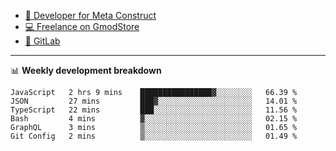 - [🎈 Developer for Meta Construct](https://metastruct.net)
- [💻 Freelance on GmodStore](https://www.gmodstore.com/users/Tenrys)
- [🦊 GitLab](https://gitlab.com/Tenrys)

---

📊 **Weekly development breakdown**
<!--START_SECTION:waka-->

```text
JavaScript   2 hrs 9 mins    ████████████████▓░░░░░░░░   66.39 %
JSON         27 mins         ███▓░░░░░░░░░░░░░░░░░░░░░   14.01 %
TypeScript   22 mins         ███░░░░░░░░░░░░░░░░░░░░░░   11.56 %
Bash         4 mins          ▓░░░░░░░░░░░░░░░░░░░░░░░░   02.15 %
GraphQL      3 mins          ▒░░░░░░░░░░░░░░░░░░░░░░░░   01.65 %
Git Config   2 mins          ▒░░░░░░░░░░░░░░░░░░░░░░░░   01.49 %
```

<!--END_SECTION:waka-->
